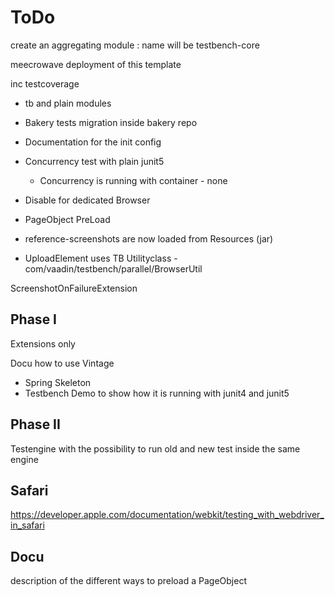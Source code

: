 # ToDo 

create an aggregating module : name will be testbench-core

meecrowave deployment of this template

inc testcoverage
- tb and plain modules
- Bakery tests migration inside bakery repo

- Documentation for the init config
- Concurrency test with plain junit5
    -   Concurrency is running with container - none
- Disable for dedicated Browser
- PageObject PreLoad
- reference-screenshots are now loaded from Resources (jar)
- UploadElement uses  TB Utilityclass - com/vaadin/testbench/parallel/BrowserUtil

ScreenshotOnFailureExtension

## Phase I 
Extensions only

Docu how to use Vintage
- Spring Skeleton
- Testbench Demo to show how it is running with junit4 and junit5


## Phase II
Testengine with the possibility to run 
old and new test inside the same engine

 
 
 ## Safari
 
 https://developer.apple.com/documentation/webkit/testing_with_webdriver_in_safari
 
 
 ## Docu
 
 description of the different ways to preload a PageObject
 